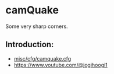 # camQuake

Some very sharp corners.

## Introduction:

 * [misc/cfg/camquake.cfg](misc/cfg/camquake.cfg)
 * https://www.youtube.com/@jogihoogi1
